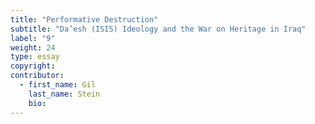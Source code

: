 ```yaml
---
title: "Performative Destruction"
subtitle: "Da’esh (ISIS) Ideology and the War on Heritage in Iraq"
label: "9"
weight: 24
type: essay
copyright:
contributor:
  - first_name: Gil
    last_name: Stein
    bio:
---
```

